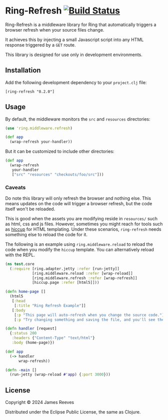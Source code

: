 # Ring-Refresh [![Build Status](https://github.com/weavejester/ring-refresh/actions/workflows/test.yml/badge.svg)](https://github.com/weavejester/ring-refresh/actions/workflows/test.yml)

Ring-Refresh is a middleware library for Ring that automatically
triggers a browser refresh when your source files change.

It achieves this by injecting a small Javascript script into any HTML
response triggered by a `GET` route.

This library is designed for use only in development environments.

## Installation

Add the following development dependency to your `project.clj` file:

    [ring-refresh "0.2.0"]

## Usage

By default, the middleware monitors the `src` and `resources` directories:

```clojure
(use 'ring.middleware.refresh)

(def app
  (wrap-refresh your-handler))
```

But it can be customized to include other directories:

```clojure
(def app
  (wrap-refresh
   your-handler
   ["src" "resources" "checkouts/foo/src"]))
```
### Caveats

Do note this library will only refresh the browser and nothing else. This means updates on the code will trigger a browser refresh, but the code itself won't be reloaded. 

This is good when the assets you are modifying reside in `resources/` such as html, css and js files. However, sometimes you might reach for tools such as [hiccup](https://github.com/weavejester/hiccup) for HTML templating. Under these scenarios, `ring-refresh` needs something else to reload the code for it.

The following is an example using `ring.middleware.reload` to reload the code when you modify the `hiccup` template. You can alternatively reload with the REPL.

```clojure
(ns test.core
  (:require [ring.adapter.jetty :refer [run-jetty]]
            [ring.middleware.reload :refer [wrap-reload]]
            [ring.middleware.refresh :refer [wrap-refresh]]
            [hiccup.page :refer [html5]]))

(defn home-page []
  (html5
   [:head
    [:title "Ring Refresh Example"]]
   [:body
    [:p "This page will auto-refresh when you change the source code."]
    [:p "Try changing something and saving the file, and you'll see the update automatically."]]))

(defn handler [request]
  {:status 200
   :headers {"Content-Type" "text/html"}
   :body (home-page)})

(def app
  (-> handler
      wrap-refresh))

(defn -main []
  (run-jetty (wrap-reload #'app) {:port 3000}))
```

## License

Copyright © 2024 James Reeves

Distributed under the Eclipse Public License, the same as Clojure.

